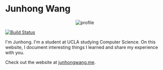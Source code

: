 # Junhong Wang

<p align="center">
  <img src="static/profile.png" alt="profile" />
</p>

[![Build Status](https://travis-ci.com/ioneone/ioneone.github.io.svg?branch=master)](https://travis-ci.com/ioneone/ioneone.github.io)

I'm Junhong. I'm a student at UCLA studying Computer Science. On this website, I document interesting things I learned and share my experience with you.

Check out the website at [junhongwang.me](https://junhongwang.me/).
